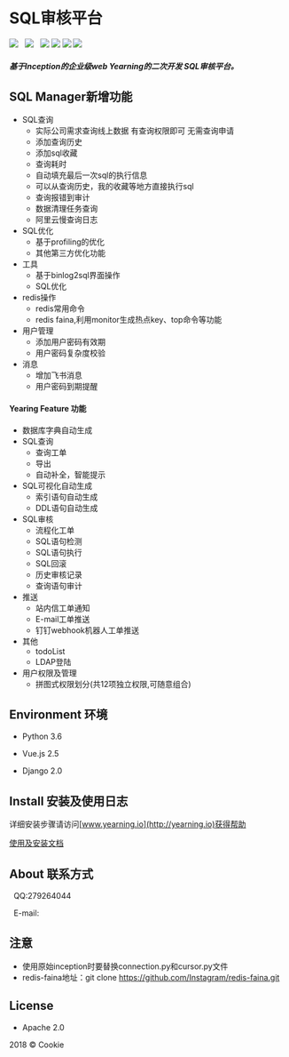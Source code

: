 # SQL审核平台

![](https://img.shields.io/badge/build-release-brightgreen.svg)  
![](https://img.shields.io/badge/version-v1.2.0-brightgreen.svg)  
![](https://img.shields.io/badge/vue.js-2.5.0-brightgreen.svg) 
![](https://img.shields.io/badge/iview-2.8.0-brightgreen.svg?style=flat-square) 
![](https://img.shields.io/badge/python-3.6-brightgreen.svg)
![](https://img.shields.io/badge/Django-2.0-brightgreen.svg)

##### 基于Inception的企业级web Yearning的二次开发  SQL审核平台。

## SQL Manager新增功能
- SQL查询
    - 实际公司需求查询线上数据 有查询权限即可 无需查询申请
    - 添加查询历史 
    - 添加sql收藏 
    - 查询耗时
    - 自动填充最后一次sql的执行信息
    - 可以从查询历史，我的收藏等地方直接执行sql
    - 查询报错到审计
    - 数据清理任务查询
    - 阿里云慢查询日志
- SQL优化
    - 基于profiling的优化
    - 其他第三方优化功能
- 工具
    - 基于binlog2sql界面操作 
    - SQL优化
- redis操作
    - redis常用命令
    - redis faina,利用monitor生成热点key、top命令等功能
- 用户管理
    - 添加用户密码有效期
    - 用户密码复杂度校验
- 消息
    - 增加飞书消息
    - 用户密码到期提醒
        


#### Yearing Feature 功能

- 数据库字典自动生成
- SQL查询
    - 查询工单 
    - 导出
    - 自动补全，智能提示 
- SQL可视化自动生成
    - 索引语句自动生成
    - DDL语句自动生成
- SQL审核
    - 流程化工单
    - SQL语句检测
    - SQL语句执行
    - SQL回滚
    - 历史审核记录
    - 查询语句审计
- 推送
    - 站内信工单通知
    - E-mail工单推送
    - 钉钉webhook机器人工单推送
- 其他
    - todoList
    - LDAP登陆   
- 用户权限及管理
    - 拼图式权限划分(共12项独立权限,可随意组合)

## Environment 环境

- Python 3.6

- Vue.js 2.5

- Django 2.0

## Install 安装及使用日志

详细安装步骤请访问[www.yearning.io](http://yearning.io)获得帮助

[使用及安装文档](http://supermancookie.com/Yearning-document/)

  
## About 联系方式
   
   QQ:279264044
   
   E-mail: 
 
## 注意
- 使用原始inception时要替换connection.py和cursor.py文件
- redis-faina地址：git clone https://github.com/Instagram/redis-faina.git

## License

- Apache 2.0

2018 © Cookie


